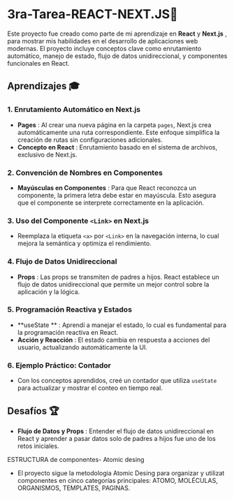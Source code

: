 # 3ra-Tarea-REACT-NEXT.JS🚀

Este proyecto fue creado como parte de mi aprendizaje en **React** y  **Next.js** , para mostrar mis habilidades en el desarrollo de aplicaciones web modernas. El proyecto incluye conceptos clave como enrutamiento automático, manejo de estado, flujo de datos unidireccional, y componentes funcionales en React.

## Aprendizajes 🎓

### 1. Enrutamiento Automático en Next.js

* **Pages** : Al crear una nueva página en la carpeta `pages`, Next.js crea automáticamente una ruta correspondiente. Este enfoque simplifica la creación de rutas sin configuraciones adicionales.
* **Concepto en React** : Enrutamiento basado en el sistema de archivos, exclusivo de Next.js.

### 2. Convención de Nombres en Componentes

* **Mayúsculas en Componentes** : Para que React reconozca un componente, la primera letra debe estar en mayúscula. Esto asegura que el componente se interprete correctamente en la aplicación.

### 3. Uso del Componente `<Link>` en Next.js

* Reemplaza la etiqueta `<a>` por `<Link>` en la navegación interna, lo cual mejora la semántica y optimiza el rendimiento.

### 4. Flujo de Datos Unidireccional

* **Props** : Las props se transmiten de padres a hijos. React establece un flujo de datos unidireccional que permite un mejor control sobre la aplicación y la lógica.

### 5. Programación Reactiva y Estados

* **useState ** : Aprendí a manejar el estado, lo cual es fundamental para la programación reactiva en React.
* **Acción y Reacción** : El estado cambia en respuesta a acciones del usuario, actualizando automáticamente la UI.

### 6. Ejemplo Práctico: Contador

* Con los conceptos aprendidos, creé un contador que utiliza `useState` para actualizar y mostrar el conteo en tiempo real.

## Desafíos 🏆

* **Flujo de Datos y Props** : Entender el flujo de datos unidireccional en React y aprender a pasar datos solo de padres a hijos fue uno de los retos iniciales.

ESTRUCTURA de componentes- Atomic desing

* El proyecto sigue la metodologia Atomic Desing para organizar y utilizat componentes en cinco categorías principales: ATOMO, MOLÉCULAS, ORGANISMOS, TEMPLATES, PAGINAS.
